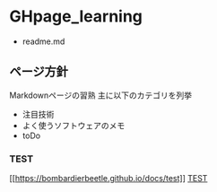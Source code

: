 # GHpage_learning

- readme.md

## ページ方針

Markdownページの習熟
主に以下のカテゴリを列挙

- 注目技術
- よく使うソフトウェアのメモ
- toDo



### TEST

[[https://bombardierbeetle.github.io/docs/test]]
[TEST]({/docs/test})